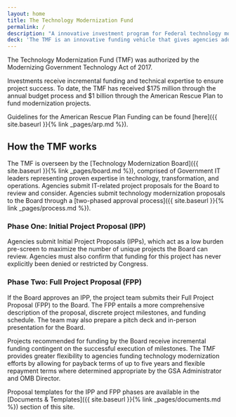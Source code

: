 ```yaml
---
layout: home
title: The Technology Modernization Fund
permalink: /
description: "A innovative investment program for Federal technology modernization projects"
deck: 'The TMF is an innovative funding vehicle that gives agencies additional ways to deliver services to the American public more quickly, better secure sensitive systems and data, and use taxpayer dollars more efficiently.'
---
```


The Technology Modernization Fund (TMF) was authorized by the Modernizing Government Technology Act of 2017.

Investments receive incremental funding and technical expertise to ensure project success. To date, the TMF has received $175 million through the annual budget process and $1 billion through the American Rescue Plan to fund modernization projects.

Guidelines for the American Rescue Plan Funding can be found [here]({{ site.baseurl }}{% link _pages/arp.md %}). 

## How the TMF works

The TMF is overseen by the [Technology Modernization Board]({{ site.baseurl }}{% link _pages/board.md %}), comprised of Government IT leaders representing proven expertise in technology, transformation, and operations. Agencies submit IT-related project proposals for the Board to review and consider. Agencies submit technology modernization proposals to the Board through a [two-phased approval process]({{ site.baseurl }}{% link _pages/process.md %}).

### Phase One: Initial Project Proposal (IPP)
Agencies submit Initial Project Proposals (IPPs), which act as a low burden pre-screen to maximize the number of unique projects the Board can review. Agencies must also confirm that funding for this project has never explicitly been denied or restricted by Congress.

### Phase Two: Full Project Proposal (FPP)
If the Board approves an IPP, the project team submits their Full Project Proposal (FPP) to the Board. The FPP entails a more comprehensive description of the proposal, discrete project milestones, and funding schedule. The team may also prepare a pitch deck and in-person presentation for the Board.

Projects recommended for funding by the Board receive incremental funding contingent on the successful execution of milestones. The TMF provides greater flexibility to agencies funding technology modernization efforts by allowing for payback terms of up to five years and flexible repayment terms where determined appropriate by the GSA Administrator and OMB Director.

Proposal templates for the IPP and FPP phases are available in the [Documents & Templates]({{ site.baseurl }}{% link _pages/documents.md %}) section of this site.
